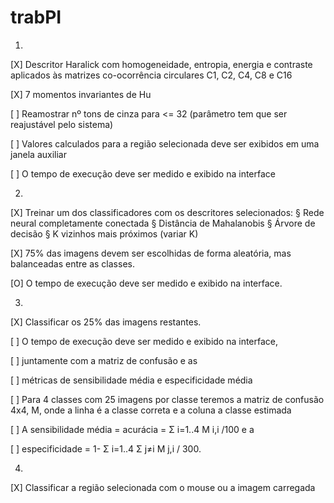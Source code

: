 # trabPI

1) 
[X] Descritor Haralick com homogeneidade, entropia, energia e contraste aplicados às matrizes co-ocorrência
circulares C1, C2, C4, C8 e C16

[X] 7 momentos invariantes de Hu

[ ] Reamostrar nº tons de cinza para <= 32  (parâmetro tem que ser reajustável pelo sistema)

[ ] Valores calculados para a região selecionada deve ser exibidos em uma janela auxiliar

[ ] O tempo de execução deve ser medido e exibido na interface

2)
[X] Treinar um dos classificadores com os descritores selecionados:
	§ Rede neural completamente conectada
	§ Distância de Mahalanobis
	§ Árvore de decisão
	§ K vizinhos mais próximos (variar K)
	
[X] 75% das imagens devem ser escolhidas de forma aleatória, mas balanceadas entre as classes. 

[O] O tempo de execução deve ser medido e exibido na interface.


3) 
[X] Classificar os 25% das imagens restantes. 

[ ] O tempo de execução deve ser medido e exibido na interface, 

[ ] juntamente com a matriz de confusão e as 

[ ] métricas de sensibilidade média e especificidade média

[ ] Para 4 classes com 25 imagens por classe teremos a matriz de confusão 4x4, M, onde a linha é a classe correta e a coluna a classe estimada

[ ] A sensibilidade média = acurácia = Σ i=1..4 M i,i /100 e a 

[ ] especificidade = 1- Σ i=1..4 Σ j≠i M j,i / 300.

4) 
[X] Classificar a região selecionada com o mouse ou a imagem carregada
